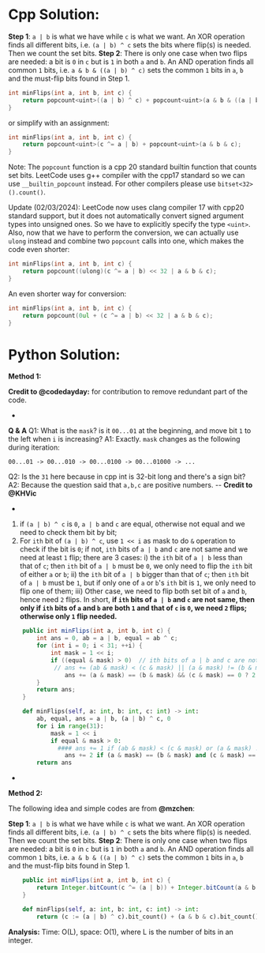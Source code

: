 # Cpp Solution:
**Step 1**: `a | b` is what we have while `c` is what we want. An XOR operation finds all different bits, i.e. `(a | b) ^ c` sets the bits where flip(s) is needed. Then we count the set bits.
**Step 2**: There is only one case when two flips are needed: a bit is `0` in `c` but is `1` in both `a` and `b`. An AND operation finds all common `1` bits, i.e. `a & b & ((a | b) ^ c)` sets the common `1` bits in `a`, `b` and the must-flip bits found in Step 1.
```cpp
int minFlips(int a, int b, int c) {
    return popcount<uint>((a | b) ^ c) + popcount<uint>(a & b & ((a | b) ^ c));
}
```
or simplify with an assignment:
```cpp
int minFlips(int a, int b, int c) {
    return popcount<uint>(c ^= a | b) + popcount<uint>(a & b & c);
}
```
Note: The `popcount` function is a cpp 20 standard builtin function that counts set bits. LeetCode uses g++ compiler with the cpp17 standard so we can use `__builtin_popcount` instead. For other compilers please use `bitset<32>().count()`.

Update (02/03/2024): LeetCode now uses clang compiler 17 with cpp20 standard support, but it does not automatically convert signed argument types into unsigned ones. So we have to explicitly specify the type `<uint>`. Also, now that we have to perform the conversion, we can actually use `ulong` instead and combine two `popcount` calls into one, which makes the code even shorter:
```cpp
int minFlips(int a, int b, int c) {
    return popcount((ulong)(c ^= a | b) << 32 | a & b & c);
}
```
An even shorter way for conversion:
```cpp
int minFlips(int a, int b, int c) {
    return popcount(0ul + (c ^= a | b) << 32 | a & b & c);
}
```


# Python Solution:
**Method 1:**

**Credit to @codedayday:** for contribution to remove redundant part of the code.

-
**Q & A**
Q1: What is the `mask`? is it `00...01` at the beginning, and move bit `1` to the left when `i` is increasing?
A1: Exactly. `mask` changes as the following during iteration:
	
	00...01 -> 00...010 -> 00...0100 -> 00...01000 -> ...

Q2: Is the `31` here because in cpp int is 32-bit long and there's a sign bit?
A2: Because the question said that `a,b,c` are positive numbers. -- **Credit to @KHVic**

-
1. if `(a | b) ^ c` is `0`, `a | b` and `c` are equal, otherwise not equal and we need to check them bit by bit;
2. For `ith` bit of `(a | b) ^ c`, use `1 << i` as mask to do `&` operation to check if the bit is `0`; if not, `ith` bits of `a | b` and `c` are not same and we need at least `1` flip; there are 3 cases:
	i) the `ith` bit of `a | b`  less than that of `c`; then `ith` bit of `a | b` must be `0`, we only need to flip the `ith` bit of either `a` or `b`;
	ii) the `ith` bit of `a | b`  bigger than that of `c`; then `ith` bit of `a | b` must be `1`, but if only one of `a` or `b`'s `ith` bit is `1`, we only need to flip one of them;
	iii) Other case, we need to flip both set bit of `a` and `b`, hence need `2` flips.
	In short, **if `ith` bits of `a | b` and `c` are not same, then only if  `ith` bits of `a` and `b` are both `1` and  that of `c` is `0`, we need `2` flips; otherwise only `1` flip needed.**
```java
    public int minFlips(int a, int b, int c) {
        int ans = 0, ab = a | b, equal = ab ^ c;
        for (int i = 0; i < 31; ++i) {
            int mask = 1 << i;
            if ((equal & mask) > 0)  // ith bits of a | b and c are not same, need at least 1 flip.
             // ans += (ab & mask) < (c & mask) || (a & mask) != (b & mask) ? 1 : 2;
                ans += (a & mask) == (b & mask) && (c & mask) == 0 ? 2 : 1; // ith bits of a and b are both 1 and that of c is 0?
        }
        return ans;
    }
```
```python
    def minFlips(self, a: int, b: int, c: int) -> int:
        ab, equal, ans = a | b, (a | b) ^ c, 0
        for i in range(31):
            mask = 1 << i
            if equal & mask > 0:
              #### ans += 1 if (ab & mask) < (c & mask) or (a & mask) != (b & mask) else 2
                ans += 2 if (a & mask) == (b & mask) and (c & mask) == 0 else 1
        return ans
```

-
**Method 2:**

The following idea and simple codes are from **@mzchen**:

**Step 1**: `a | b` is what we have while `c` is what we want. An XOR operation finds all different bits, i.e. `(a | b) ^ c` sets the bits where flip(s) is needed. Then we count the set bits.
**Step 2**: There is only one case when two flips are needed: a bit is `0` in `c` but is `1` in both `a` and `b`. An AND operation finds all common `1` bits, i.e. `a & b & ((a | b) ^ c)` sets the common `1` bits in `a`, `b` and the must-flip bits found in Step 1.

```java
    public int minFlips(int a, int b, int c) {
        return Integer.bitCount(c ^= (a | b)) + Integer.bitCount(a & b & c);
    }
```
```python
    def minFlips(self, a: int, b: int, c: int) -> int:
        return (c := (a | b) ^ c).bit_count() + (a & b & c).bit_count()
```
**Analysis:**
Time: O(L), space: O(1), where L is the number of bits in an integer.